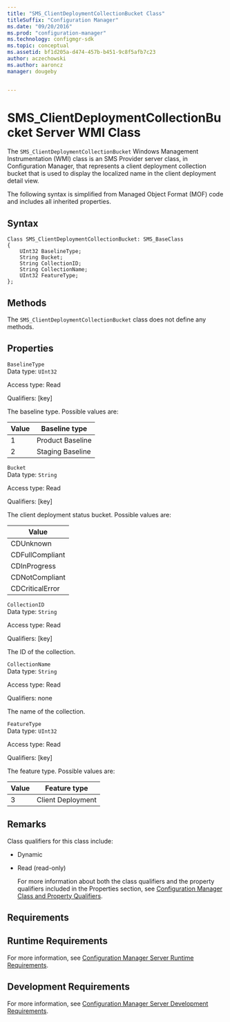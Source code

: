 ```yaml
---
title: "SMS_ClientDeploymentCollectionBucket Class"
titleSuffix: "Configuration Manager"
ms.date: "09/20/2016"
ms.prod: "configuration-manager"
ms.technology: configmgr-sdk
ms.topic: conceptual
ms.assetid: bf1d205a-d474-457b-b451-9c8f5afb7c23
author: aczechowski
ms.author: aaroncz
manager: dougeby


---
```

# SMS_ClientDeploymentCollectionBucket Server WMI Class
The  `SMS_ClientDeploymentCollectionBucket` Windows Management Instrumentation (WMI) class is an SMS Provider server class, in Configuration Manager, that represents a client deployment collection bucket that is used to display the localized name in the client deployment detail view.  

 The following syntax is simplified from Managed Object Format (MOF) code and includes all inherited properties.  

## Syntax  

```  
Class SMS_ClientDeploymentCollectionBucket: SMS_BaseClass  
{  
    UInt32 BaselineType;      
    String Bucket;  
    String CollectionID;  
    String CollectionName;  
    UInt32 FeatureType;  
};  

```  

## Methods  
 The  `SMS_ClientDeploymentCollectionBucket`  class does not define any methods.  

## Properties  
 `BaselineType`  
 Data type: `UInt32`  

 Access type: Read  

 Qualifiers: [key]  

 The baseline type. Possible values are:  

|Value|Baseline type|  
|-|-|  
|1|Product Baseline|  
|2|Staging Baseline|  

 `Bucket`  
 Data type: `String`  

 Access type: Read  

 Qualifiers: [key]  

 The client deployment status bucket. Possible values are:  

|Value|
|-|  
|CDUnknown|  
|CDFullCompliant|  
|CDInProgress|  
|CDNotCompliant|  
|CDCriticalError|  

 `CollectionID`  
 Data type: `String`  

 Access type: Read  

 Qualifiers: [key]  

 The ID of the collection.  

 `CollectionName`  
 Data type: `String`  

 Access type: Read  

 Qualifiers: none  

 The name of the collection.  

 `FeatureType`  
 Data type: `UInt32`  

 Access type: Read  

 Qualifiers: [key]  

 The feature type. Possible values are:  

|Value|Feature type|  
|-|-|  
|3|Client Deployment|  

## Remarks  
 Class qualifiers for this class include:  

- Dynamic  

- Read (read-only)  

  For more information about both the class qualifiers and the property qualifiers included in the Properties section, see [Configuration Manager Class and Property Qualifiers](../../../../../develop/reference/misc/class-and-property-qualifiers.md).  

## Requirements  

## Runtime Requirements  
 For more information, see [Configuration Manager Server Runtime Requirements](../../../../../develop/core/reqs/server-runtime-requirements.md).  

## Development Requirements  
 For more information, see [Configuration Manager Server Development Requirements](../../../../../develop/core/reqs/server-development-requirements.md).  
